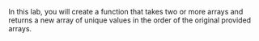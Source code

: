 In this lab, you will create a function that takes two or more arrays and returns a new array of unique values in the order of the original provided arrays.